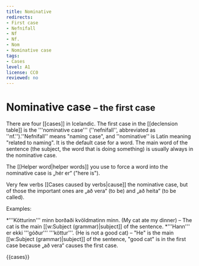 ```yaml
---
title: Nominative
redirects:
- First case
- Nefnifall
- Nf
- Nf.
- Nom
- Nominative case
tags:
- Cases
level: A1
license: CC0
reviewed: no
---
```


# Nominative case <small>– the first case</small>

There are four [[cases]] in Icelandic. The first case in the [[declension table]] is the '''nominative case''' (''nefnifall'', abbreviated as ''nf.'').<note>''Nefnifall'' means "naming case", and ''nominative'' is Latin meaning "related to naming".</note> It is the default case for a word. The main word of the sentence (the subject, the word that is doing something) is usually always in the nominative case.

The [[Helper word|helper words]] you use to force a word into the nominative case is „hér er“ ("here is").

Very few verbs [[Cases caused by verbs|cause]] the nominative case, but of those the important ones are „að vera“ (to be) and „að heita“ (to be called).

Examples:

*'''Kötturinn''' minn borðaði kvöldmatinn minn. (My cat ate my dinner) – The cat is the main [[w:Subject (grammar)|subject]] of the sentence.
*'''Hann''' er ekki '''góður''' '''köttur'''. (He is not a good cat) – "He" is the main [[w:Subject (grammar)|subject]] of the sentence, "good cat" is in the first case because „að vera“ causes the first case.


{{cases}}
